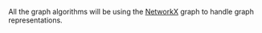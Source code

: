 All the graph algorithms will be using the [NetworkX](https://networkx.org/) graph to handle graph representations.
